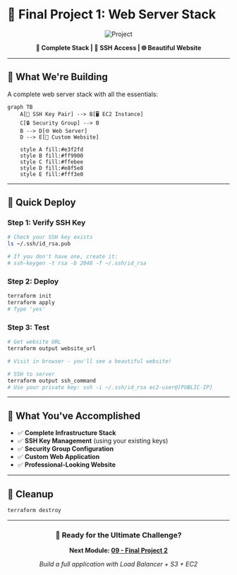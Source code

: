 # 🎯 Final Project 1: Web Server Stack

<div align="center">

![Project](https://img.shields.io/badge/Final_Project_1-Web_Stack-success?style=for-the-badge&logo=rocket&logoColor=white)

**🎯 Complete Stack | 🔑 SSH Access | 🌐 Beautiful Website**

</div>

---

## 🎯 **What We're Building**

A complete web server stack with all the essentials:

```mermaid
graph TB
    A[🔑 SSH Key Pair] --> B[🖥️ EC2 Instance]
    C[🔒 Security Group] --> B
    B --> D[🌐 Web Server]
    D --> E[📄 Custom Website]
    
    style A fill:#e3f2fd
    style B fill:#ff9900
    style C fill:#ffebee
    style D fill:#e8f5e8
    style E fill:#fff3e0
```

---

## 🚀 **Quick Deploy**

### **Step 1: Verify SSH Key**
```bash
# Check your SSH key exists
ls ~/.ssh/id_rsa.pub

# If you don't have one, create it:
# ssh-keygen -t rsa -b 2048 -f ~/.ssh/id_rsa
```

### **Step 2: Deploy**
```bash
terraform init
terraform apply
# Type 'yes'
```

### **Step 3: Test**
```bash
# Get website URL
terraform output website_url

# Visit in browser - you'll see a beautiful website!

# SSH to server
terraform output ssh_command
# Use your private key: ssh -i ~/.ssh/id_rsa ec2-user@[PUBLIC-IP]
```

---

## 🎉 **What You've Accomplished**

- ✅ **Complete Infrastructure Stack**
- ✅ **SSH Key Management** (using your existing keys)
- ✅ **Security Group Configuration**
- ✅ **Custom Web Application**
- ✅ **Professional-Looking Website**

---

## 🧹 **Cleanup**
```bash
terraform destroy
```

---

<div align="center">

### 🚀 **Ready for the Ultimate Challenge?**

**Next Module: [09 - Final Project 2](../09-final-project-2/README.md)**

*Build a full application with Load Balancer + S3 + EC2*

</div>
